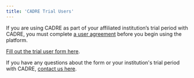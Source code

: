 ```yaml
---
title: 'CADRE Trial Users'
---
```


If you are using CADRE as part of your affiliated institution’s trial period with CADRE, you must complete [a user agreement](https://iuni.iu.edu/resources/datasets/cadre/trial-user-form) before you begin using the platform.

[Fill out the trial user form here](https://iuni.iu.edu/resources/datasets/cadre/trial-user-form).

If you have any questions about the form or your institution's trial period with CADRE, [contact us here](https://cadre.iu.edu/contact-us).
